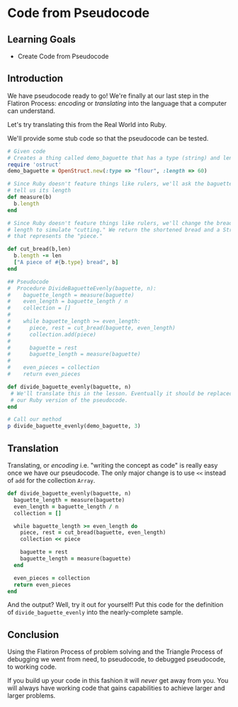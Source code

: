 # Code from Pseudocode

## Learning Goals

- Create Code from Pseudocode

## Introduction

We have pseudocode ready to go! We're finally at our last step in the Flatiron
Process: _encoding_ or _translating_ into the language that a computer can
understand.

Let's try translating this from the Real World into Ruby.

We'll provide some stub code so that the pseudocode can be tested.

```ruby
# Given code
# Creates a thing called demo_baguette that has a type (string) and length (value)
require 'ostruct'
demo_baguette = OpenStruct.new(:type => "flour", :length => 60)

# Since Ruby doesn't feature things like rulers, we'll ask the baguette to
# tell us its length
def measure(b)
  b.length
end

# Since Ruby doesn't feature things like rulers, we'll change the bread's
# length to simulate "cutting." We return the shortened bread and a String
# that represents the "piece."

def cut_bread(b,len)
  b.length -= len
  ["A piece of #{b.type} bread", b]
end

## Pseudocode
#  Procedure DivideBaguetteEvenly(baguette, n):
#    baguette_length = measure(baguette)
#    even_length = baguette_length / n
#    collection = []
#
#    while baguette_length >= even_length:
#      piece, rest = cut_bread(baguette, even_length)
#      collection.add(piece)
#
#      baguette = rest
#      baguette_length = measure(baguette)
#
#    even_pieces = collection
#    return even_pieces

def divide_baguette_evenly(baguette, n)
 # We'll translate this in the lesson. Eventually it should be replaced with
 # our Ruby version of the pseudocode.
end

# Call our method
p divide_baguette_evenly(demo_baguette, 3)
```

## Translation

Translating, or _encoding_ i.e. "writing the concept as code" is really easy
once we have our pseudocode. The only major change is to use `<<` instead of
`add` for the collection `Array`.

```ruby
def divide_baguette_evenly(baguette, n)
  baguette_length = measure(baguette)
  even_length = baguette_length / n
  collection = []

  while baguette_length >= even_length do
    piece, rest = cut_bread(baguette, even_length)
    collection << piece

    baguette = rest
    baguette_length = measure(baguette)
  end

  even_pieces = collection
  return even_pieces
end
```

And the output? Well, try it out for yourself! Put this code for the definition
of `divide_baguette_evenly` into the nearly-complete sample.

## Conclusion

Using the Flatiron Process of problem solving and the Triangle Process of
debugging we went from need, to pseudocode, to debugged pseudocode, to working
code.

If you build up your code in this fashion it will _never_ get away from you.
You will always have working code that gains capabilities to achieve larger and
larger problems.

